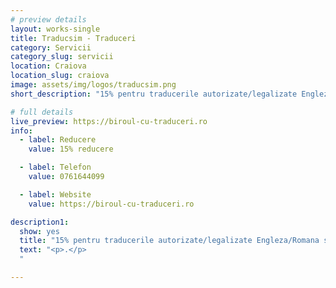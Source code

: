```yaml
---
# preview details
layout: works-single
title: Traducsim - Traduceri
category: Servicii
category_slug: servicii
location: Craiova
location_slug: craiova
image: assets/img/logos/traducsim.png
short_description: "15% pentru traducerile autorizate/legalizate Engleza/Romana si Romana/Engleza"

# full details
live_preview: https://biroul-cu-traduceri.ro
info:
  - label: Reducere
    value: 15% reducere

  - label: Telefon
    value: 0761644099 

  - label: Website
    value: https://biroul-cu-traduceri.ro

description1:
  show: yes
  title: "15% pentru traducerile autorizate/legalizate Engleza/Romana si Romana/Engleza"
  text: "<p>.</p>
  "

---
```

